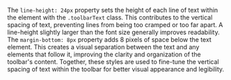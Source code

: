 The `line-height: 24px` property sets the height of each line of text within the element with the `.toolbarText` class. This contributes to the vertical spacing of text, preventing lines from being too cramped or too far apart. A line-height slightly larger than the font size generally improves readability. The `margin-bottom: 8px` property adds 8 pixels of space below the text element. This creates a visual separation between the text and any elements that follow it, improving the clarity and organization of the toolbar's content. Together, these styles are used to fine-tune the vertical spacing of text within the toolbar for better visual appearance and legibility.